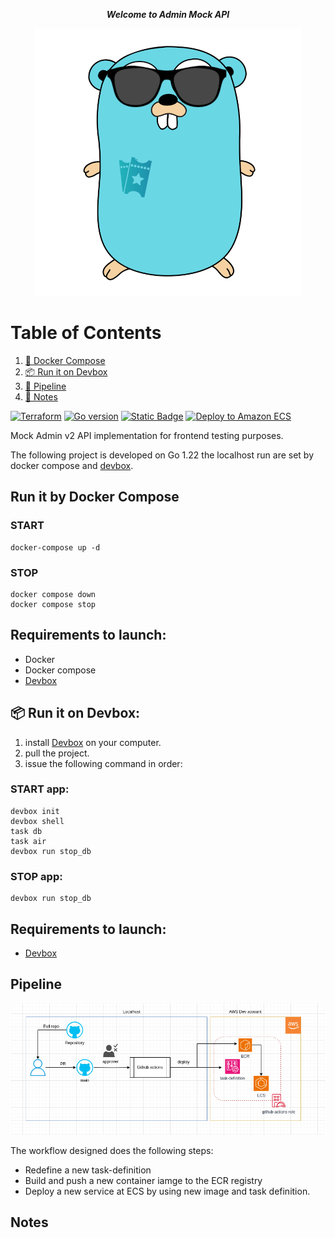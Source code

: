 

***<p style="text-align: center;">Welcome to Admin Mock API</p>***

<p align="center">
  <img src="/.github/media/go-clorian.png" />
</p>

# Table of Contents
1. [🐋 Docker Compose](#run-it-in-docker-compose)
2. [📦 Run it on Devbox](#run-it-on-devbox)
3. [🧪 Pipeline](#pipeline)
4. [📄 Notes](#notes)

[![Terraform](https://img.shields.io/badge/Terraform-1s?style=flat&logo=terraform&labelColor=white&color=back)](https://www.terraform.io/)
[![Go version](https://img.shields.io/badge/Go%201.22-1s?style=flat&logo=go&labelColor=white)](https://tip.golang.org/doc/go1.22)
[![Static Badge](https://img.shields.io/badge/Docker-1s?style=flat&logo=Docker&labelColor=white&color=blue)](https://www.docker.com/)
[![Deploy to Amazon ECS](https://github.com/tiqueteo/adminv2-mock-api/actions/workflows/deploy.yml/badge.svg?branch=infra)](https://github.com/tiqueteo/adminv2-mock-api/actions/workflows/deploy.yml)


Mock Admin v2 API implementation for frontend testing purposes.

The following project is developed on Go 1.22 the localhost run are set by docker compose and [devbox](https://www.jetify.com/devbox/docs/quickstart/).

## Run it by Docker Compose

### START

```
docker-compose up -d
```
### STOP
```
docker compose down
docker compose stop
```
## Requirements to launch:

- Docker
- Docker compose
- [Devbox](https://www.jetify.com/devbox/docs/quickstart/)

## 📦 Run it on Devbox:

1. install [Devbox](https://www.jetify.com/devbox/docs/quickstart/) on your computer.
2. pull the project.
3. issue the following command in order:

### START app:
```
devbox init
devbox shell
task db
task air
devbox run stop_db
```
### STOP app:
```
devbox run stop_db
```

## Requirements to launch:

- [Devbox](https://www.jetify.com/devbox/docs/quickstart/)


## Pipeline


![](/.github/media/workflow.png)

The workflow designed does the following steps:

* Redefine a new task-definition
* Build and push a new container iamge to the ECR registry
* Deploy a new service at ECS by using new image and task definition.

## Notes